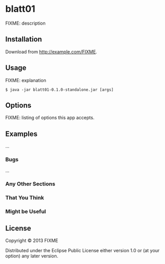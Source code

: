 # blatt01

FIXME: description

## Installation

Download from http://example.com/FIXME.

## Usage

FIXME: explanation

    $ java -jar blatt01-0.1.0-standalone.jar [args]

## Options

FIXME: listing of options this app accepts.

## Examples

...

### Bugs

...

### Any Other Sections
### That You Think
### Might be Useful

## License

Copyright © 2013 FIXME

Distributed under the Eclipse Public License either version 1.0 or (at
your option) any later version.
